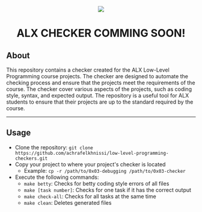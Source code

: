 <p align="center">  
<img src ="https://cvws.icloud-content.com/B/AbYl6Znvn8eIzAs3X0LGgJxHla47AYgsOwaBgmaX2m9vcUqN4hQHiDgA/programming.gif?o=ApTYXD9YOqBBXJX2l8KbJsK9E4gw1SDdsEpsVQsm4gK1&v=1&x=3&a=CAog5fVEnIVCNZlRZedA3gVtzHjFG_8ZYNoPgNTfhur38zsSbxDAncCq6DAYwPqbrOgwIgEAUgRHla47WgQHiDgAaie42VLL5_Gyr2E7p3DS0iHb8tjsgzYfeoOoJ06NQeg51IQPllmC795yJ2vspywGdmGS4qlsVEFEqacdGDqoSJjcQEoakG4hUsyt-PUjFEr6gg&e=1677277461&fl=&r=a22907fd-7f42-4cb0-811f-88520f17d93a-1&k=GwVViCmD4PDYBWlFs40ySQ&ckc=com.apple.clouddocs&ckz=com.apple.CloudDocs&p=49&s=aDy5WBlWAepI7GlNaok1c9oJzTA&cd=i">
</p>

<h1 align="center">
	ALX CHECKER COMMING SOON!
</h1>

<!-- 
<p align="center">  
<img src ="https://assets.imaginablefutures.com/media/images/ALX_Logo.max-200x150.png">
</p> -->

<!-- <h1 align="center">
	ALX CHECKER
</h1> -->

## About

This repository contains a checker created for the ALX Low-Level Programming course projects. The checker are designed to automate the checking process and ensure that the projects meet the requirements of the course. The checker cover various aspects of the projects, such as coding style, syntax, and expected output. The repository is a useful tool for ALX students to ensure that their projects are up to the standard required by the course.


<!-- ## Checkers
- [0x00-hello_world](./0x00-checker)
- [0x01-variables_if_else_while](./0x01-checker)
- [0x02-functions_nested_loops](./0x02-checker)
- [0x03-debugging](./0x03-checker)
- [0x04-more_functions_nested_loops](./0x04-checker) -->

---

## Usage
- Clone the repository: `git clone https://github.com/achrafelkhnissi/low-level-programming-checkers.git`
- Copy your project to where your project's checker is located
    - Example: `cp -r /path/to/0x03-debugging /path/to/0x03-checker`
- Execute the following commands:
    - `make betty`: Checks for betty coding style errors of all files
    - `make [task number]`: Checks for one task if it has the correct output
    - `make check-all`: Checks for all tasks at the same time
    - `make clean`: Deletes generated files
